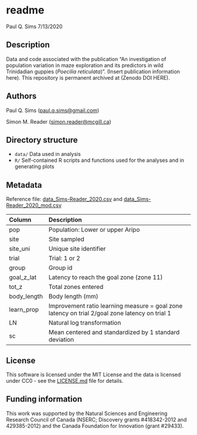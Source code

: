 readme
================
Paul Q. Sims
7/13/2020

## Description

Data and code associated with the publication “An investigation of
population variation in maze exploration and its predictors in wild
Trinidadian guppies (*Poecilia reticulata*)”. (Insert publication
information here). This repository is permanent archived at (Zenodo DOI
HERE).

## Authors

Paul Q. Sims (<paul.q.sims@gmail.com>)

Simon M. Reader (<simon.reader@mcgill.ca>)

## Directory structure

  - `data/` Data used in analysis
  - `R/` Self-contained R scripts and functions used for the analyses
    and in generating plots

## Metadata

Reference file:
[data\_Sims-Reader\_2020.csv](https://github.com/paulqsims/inno_pop/blob/master/data/data_Sims-Reader_2020.csv)
and
[data\_Sims-Reader\_2020\_mod.csv](https://github.com/paulqsims/inno_pop/blob/master/data/data_Sims-Reader_2020_mod.csv)

| Column       | Description                                                                                    |
| :----------- | :--------------------------------------------------------------------------------------------- |
| pop          | Population: Lower or upper Aripo                                                               |
| site         | Site sampled                                                                                   |
| site\_uni    | Unique site identifier                                                                         |
| trial        | Trial: 1 or 2                                                                                  |
| group        | Group id                                                                                       |
| goal\_z\_lat | Latency to reach the goal zone (zone 11)                                                       |
| tot\_z       | Total zones entered                                                                            |
| body\_length | Body length (mm)                                                                               |
| learn\_prop  | Improvement ratio learning measure = goal zone latency on trial 2/goal zone latency on trial 1 |
| LN           | Natural log transformation                                                                     |
| sc           | Mean centered and standardized by 1 standard deviation                                         |

## License

This software is licensed under the MIT License and the data is licensed
under CC0 - see the
[LICENSE.md](https://github.com/paulqsims/inno_pop/blob/master/license.md)
file for details.

## Funding information

This work was supported by the Natural Sciences and Engineering Research
Council of Canada (NSERC; Discovery grants \#418342-2012 and
429385-2012) and the Canada Foundation for Innovation (grant \#29433).
